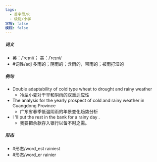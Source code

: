 ```yaml
---
tags:
  - 首字母/R
  - 级别/小学
掌握: false
模糊: false
---
```

##### 词义
- 英：/ˈreɪni/； 美：/ˈreɪni/
- #词性/adj  多雨的；阴雨的；含雨的，带雨的；被雨打湿的
##### 例句
- Double adaptability of cold type wheat to drought and rainy weather
	- 冷型小麦对干旱和阴雨的双重适应性
- The analysis for the yearly prospect of cold and rainy weather in Guangdong Province
	- 广东省春季低温阴雨的年景变化趋势分析
- I 'll put the rest in the bank for a rainy day .
	- 我要把余款存入银行以备不时之需。
##### 形态
- #形态/word_est rainiest
- #形态/word_er rainier

